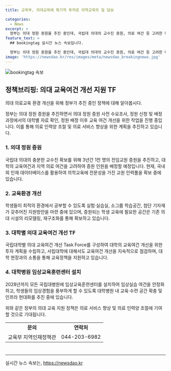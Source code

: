 ```yaml
---
title: 교육부, 의대교육에 획기적 투자로 의학교육의 질 담보

categories:
  - News
excerpt: >
  정부는 의대 정원 증원을 추진 중인데, 국립대 의대의 교수진 증원, 의료 여건 등 고려한 대학별 정원 배정, 교육환경 개선 등을 진행 중이며, 전문 교원 인력 확보 작업을 진행 중이다. 교육여건 개선 TF를 구성하여 대학의 교육환경을 논의하고, 대학 및 병원에 대한 획기적 투자를 추진 중이며, 9월 중 의대교육 선진화 방안을 발표할 예정이다.
feature_text: >
  ## bookingtag 실시간 뉴스 속보입니다.

  정부는 의대 정원 증원을 추진 중인데, 국립대 의대의 교수진 증원, 의료 여건 등 고려한 대학별 정원 배정, 교육환경 개선 등을 진행 중이며, 전문 교원 인력 확보 작업을 진행 중이다. 교육여건 개선 TF를 구성하여 대학의 교육환경을 논의하고, 대학 및 병원에 대한 획기적 투자를 추진 중이며, 9월 중 의대교육 선진화 방안을 발표할 예정이다.
image: 'https://newsdao.kr/res/images/meta/newsdao_breakingnews.jpg'
---
```


<p><img src="https://newsdao.kr/res/images/meta/newsdao_breakingnews.jpg" alt="bookingtag 속보" /></p>

<h2 data-ke-size="size26">정책브리핑: 의대 교육여건 개선 지원 TF</h2>

<p>의대 의료교육 환경 개선을 위해 정부가 추진 중인 정책에 대해 알아봅시다.</p>

<p data-ke-size="size16">정부는 의대 정원 증원을 추진하면서 의대 정원 증원 사전 수요조사, 정원 신청 및 배정 과정에서의 대학별 자료 확인, 정원 배정 이후 교육 여건 개선을 위한 작업을 진행 중입니다. 이를 통해 의료 인력양 조절 및 의료 서비스 향상을 위한 계획을 추진하고 있습니다.</p>

<h3 data-ke-size="size24">1. 의대 정원 증원</h3>

<p>국립대 의대의 충분한 교수진 확보를 위해 3년간 1천 명의 전임교원 증원을 추진하고, 대학의 교육여건과 지역 의료 여건을 고려하여 증원 인원을 배정할 예정입니다. 현재, 국내외 인재 데이터베이스를 활용하여 의학교육에 전문성을 가진 교원 인력풀을 확보 중에 있습니다.</p>

<h3 data-ke-size="size24">2. 교육환경 개선</h3>

<p>학생들이 최적의 환경에서 공부할 수 있도록 실험·실습실, 소그룹 학습공간, 첨단 기자재가 갖추어진 지원방안을 마련 중에 있으며, 증원되는 학생 교육에 필요한 공간은 기존 의대 시설의 리모델링, 재구조화를 통해 확보하고 있습니다.</p>

<h3 data-ke-size="size24">3. 대학별 의대 교육여건 개선 TF</h3>

<p>국립대학별 의대 교육여건 개선 Task Force를 구성하여 대학의 교육여건 개선을 위한 투자 계획을 수립하고, 사립대학에 대해서도 교육여건 개선을 지속적으로 점검하며, 대학 현장과의 소통을 통해 교육정책을 지원하고 있습니다.</p>

<h3 data-ke-size="size24">4. 대학병원 임상교육훈련센터 설치</h3>

<p>2028년까지 모든 국립대병원에 임상교육훈련센터를 설치하여 임상실습 여건을 안정화하고, 학생들의 임상경험을 풍부하게 할 수 있도록 대학병원 내 교육·수련 공간 확충 및 인프라 현대화를 추진 중에 있습니다.</p>

<p data-ke-size="size16">위와 같은 정부의 의대 교육 지원 정책은 의료 서비스 향상 및 의료 인력양 조절에 기여할 것으로 기대됩니다.</p>

<table style="width: 717px; height: 85px;">
<tbody>
<tr>
<td style="text-align: center; height: 17px;"><b>문의</b></td>
<td style="text-align: center; height: 17px;"><b>연락처</b></td>
</tr>
<tr>
<td style="text-align: center; height: 17px;">교육부 지역인재정책관</td>
<td style="text-align: center; height: 17px;">044-203-6982</td>
</tr>
</tbody>
</table>

<hr>
실시간 뉴스 속보는, <a href="https://newsdao.kr" rel="dofollow">https://newsdao.kr</a>


